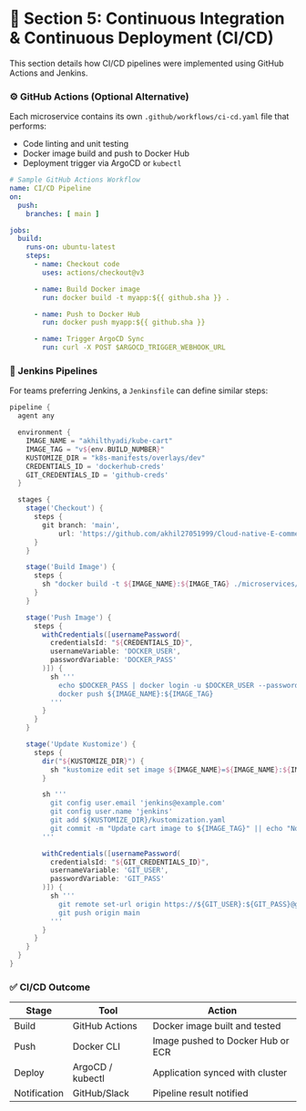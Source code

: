 # 🔄 Section 5: Continuous Integration & Continuous Deployment (CI/CD)

This section details how CI/CD pipelines were implemented using GitHub Actions and Jenkins.

### ⚙️ GitHub Actions (Optional Alternative)

Each microservice contains its own `.github/workflows/ci-cd.yaml` file that performs:

* Code linting and unit testing
* Docker image build and push to Docker Hub
* Deployment trigger via ArgoCD or `kubectl`

```yaml
# Sample GitHub Actions Workflow
name: CI/CD Pipeline
on:
  push:
    branches: [ main ]

jobs:
  build:
    runs-on: ubuntu-latest
    steps:
      - name: Checkout code
        uses: actions/checkout@v3

      - name: Build Docker image
        run: docker build -t myapp:${{ github.sha }} .

      - name: Push to Docker Hub
        run: docker push myapp:${{ github.sha }}

      - name: Trigger ArgoCD Sync
        run: curl -X POST $ARGOCD_TRIGGER_WEBHOOK_URL
```

### 🔨 Jenkins Pipelines 

For teams preferring Jenkins, a `Jenkinsfile` can define similar steps:

```groovy
pipeline {
  agent any

  environment {
    IMAGE_NAME = "akhilthyadi/kube-cart"
    IMAGE_TAG = "v${env.BUILD_NUMBER}"
    KUSTOMIZE_DIR = "k8s-manifests/overlays/dev"
    CREDENTIALS_ID = 'dockerhub-creds'
    GIT_CREDENTIALS_ID = 'github-creds'
  }

  stages {
    stage('Checkout') {
      steps {
        git branch: 'main',
            url: 'https://github.com/akhil27051999/Cloud-native-E-commerce-Platform-named-kubeshop.git'
      }
    }

    stage('Build Image') {
      steps {
        sh "docker build -t ${IMAGE_NAME}:${IMAGE_TAG} ./microservices/cart"
      }
    }

    stage('Push Image') {
      steps {
        withCredentials([usernamePassword(
          credentialsId: "${CREDENTIALS_ID}",
          usernameVariable: 'DOCKER_USER',
          passwordVariable: 'DOCKER_PASS'
        )]) {
          sh '''
            echo $DOCKER_PASS | docker login -u $DOCKER_USER --password-stdin
            docker push ${IMAGE_NAME}:${IMAGE_TAG}
          '''
        }
      }
    }

    stage('Update Kustomize') {
      steps {
        dir("${KUSTOMIZE_DIR}") {
          sh "kustomize edit set image ${IMAGE_NAME}=${IMAGE_NAME}:${IMAGE_TAG}"
        }

        sh '''
          git config user.email 'jenkins@example.com'
          git config user.name 'jenkins'
          git add ${KUSTOMIZE_DIR}/kustomization.yaml
          git commit -m "Update cart image to ${IMAGE_TAG}" || echo "No changes"
        '''

        withCredentials([usernamePassword(
          credentialsId: "${GIT_CREDENTIALS_ID}",
          usernameVariable: 'GIT_USER',
          passwordVariable: 'GIT_PASS'
        )]) {
          sh '''
            git remote set-url origin https://${GIT_USER}:${GIT_PASS}@github.com/akhil27051999/Cloud-native-E-commerce-Platform-named-kubeshop.git
            git push origin main
          '''
        }
      }
    }
  }
}
```

### ✅ CI/CD Outcome

| Stage        | Tool             | Action                            |
| ------------ | ---------------- | --------------------------------- |
| Build        | GitHub Actions   | Docker image built and tested     |
| Push         | Docker CLI       | Image pushed to Docker Hub or ECR |
| Deploy       | ArgoCD / kubectl | Application synced with cluster   |
| Notification | GitHub/Slack     | Pipeline result notified          |
